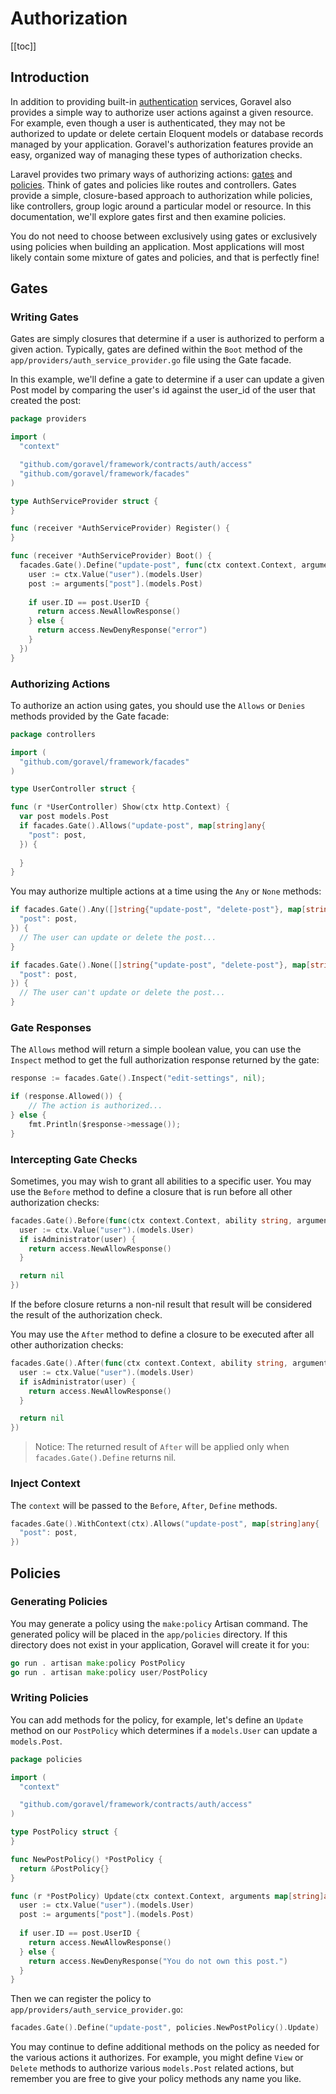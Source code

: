 # Authorization

[[toc]]

## Introduction

In addition to providing built-in [authentication](./authentication.md) services, Goravel also provides a simple way to authorize user actions against a given resource. For example, even though a user is authenticated, they may not be authorized to update or delete certain Eloquent models or database records managed by your application. Goravel's authorization features provide an easy, organized way of managing these types of authorization checks.

Laravel provides two primary ways of authorizing actions: [gates](#Gates) and [policies](#Policies). Think of gates and policies like routes and controllers. Gates provide a simple, closure-based approach to authorization while policies, like controllers, group logic around a particular model or resource. In this documentation, we'll explore gates first and then examine policies.

You do not need to choose between exclusively using gates or exclusively using policies when building an application. Most applications will most likely contain some mixture of gates and policies, and that is perfectly fine!

## Gates

### Writing Gates

Gates are simply closures that determine if a user is authorized to perform a given action. Typically, gates are defined within the `Boot` method of the `app/providers/auth_service_provider.go` file using the Gate facade. 

In this example, we'll define a gate to determine if a user can update a given Post model by comparing the user's id against the user_id of the user that created the post:

```go
package providers

import (
  "context"

  "github.com/goravel/framework/contracts/auth/access"
  "github.com/goravel/framework/facades"
)

type AuthServiceProvider struct {
}

func (receiver *AuthServiceProvider) Register() {
}

func (receiver *AuthServiceProvider) Boot() {
  facades.Gate().Define("update-post", func(ctx context.Context, arguments map[string]any) access.Response {
    user := ctx.Value("user").(models.User)
    post := arguments["post"].(models.Post)
    
    if user.ID == post.UserID {
      return access.NewAllowResponse()
    } else {
      return access.NewDenyResponse("error")
    }
  })
}
```

### Authorizing Actions

To authorize an action using gates, you should use the `Allows` or `Denies` methods provided by the Gate facade:

```go
package controllers

import (
  "github.com/goravel/framework/facades"
)

type UserController struct {

func (r *UserController) Show(ctx http.Context) {
  var post models.Post
  if facades.Gate().Allows("update-post", map[string]any{
    "post": post,
  }) {
    
  }
}
```

You may authorize multiple actions at a time using the `Any` or `None` methods:

```go
if facades.Gate().Any([]string{"update-post", "delete-post"}, map[string]any{
  "post": post,
}) {
  // The user can update or delete the post...
}

if facades.Gate().None([]string{"update-post", "delete-post"}, map[string]any{
  "post": post,
}) {
  // The user can't update or delete the post...
}
```

### Gate Responses

The `Allows` method will return a simple boolean value, you can use the `Inspect` method to get the full authorization response returned by the gate:

```go
response := facades.Gate().Inspect("edit-settings", nil);

if (response.Allowed()) {
    // The action is authorized...
} else {
    fmt.Println($response->message());
}
```

### Intercepting Gate Checks

Sometimes, you may wish to grant all abilities to a specific user. You may use the `Before` method to define a closure that is run before all other authorization checks:

```go
facades.Gate().Before(func(ctx context.Context, ability string, arguments map[string]any) access.Response {
  user := ctx.Value("user").(models.User)
  if isAdministrator(user) {
    return access.NewAllowResponse()
  }

  return nil
})
```

If the before closure returns a non-nil result that result will be considered the result of the authorization check.

You may use the `After` method to define a closure to be executed after all other authorization checks:

```go
facades.Gate().After(func(ctx context.Context, ability string, arguments map[string]any, result access.Response) access.Response {
  user := ctx.Value("user").(models.User)
  if isAdministrator(user) {
    return access.NewAllowResponse()
  }

  return nil
})
```

> Notice: The returned result of `After` will be applied only when `facades.Gate().Define` returns nil.

### Inject Context

The `context` will be passed to the `Before`, `After`, `Define` methods.

```go
facades.Gate().WithContext(ctx).Allows("update-post", map[string]any{
  "post": post,
})
```

## Policies

### Generating Policies

You may generate a policy using the `make:policy` Artisan command. The generated policy will be placed in the `app/policies` directory. If this directory does not exist in your application, Goravel will create it for you:

```go
go run . artisan make:policy PostPolicy
go run . artisan make:policy user/PostPolicy
```

### Writing Policies

You can add methods for the policy, for example, let's define an `Update` method on our `PostPolicy` which determines if a `models.User` can update a `models.Post`.

```go
package policies

import (
  "context"

  "github.com/goravel/framework/contracts/auth/access"
)

type PostPolicy struct {
}

func NewPostPolicy() *PostPolicy {
  return &PostPolicy{}
}

func (r *PostPolicy) Update(ctx context.Context, arguments map[string]any) access.Response {
  user := ctx.Value("user").(models.User)
  post := arguments["post"].(models.Post)
    
  if user.ID == post.UserID {
    return access.NewAllowResponse()
  } else {
    return access.NewDenyResponse("You do not own this post.")
  }
}
```

Then we can register the policy to `app/providers/auth_service_provider.go`:

```go
facades.Gate().Define("update-post", policies.NewPostPolicy().Update)
```

You may continue to define additional methods on the policy as needed for the various actions it authorizes. For example, you might define `View` or `Delete` methods to authorize various `models.Post` related actions, but remember you are free to give your policy methods any name you like.

<CommentService/>